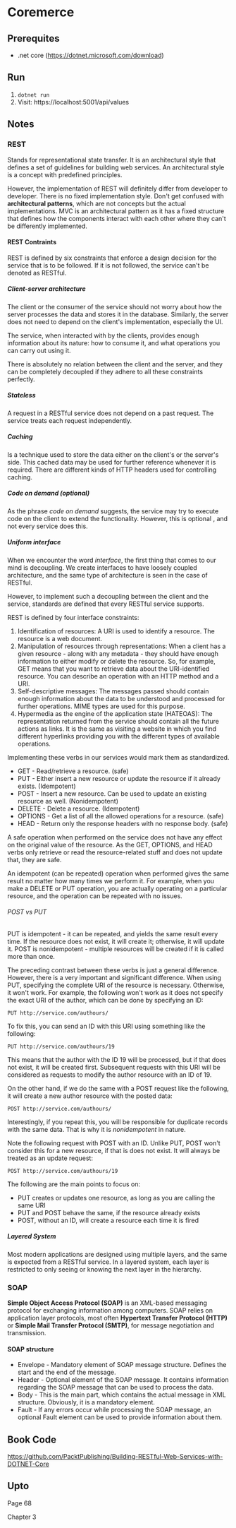 # Coremerce

## Prerequites
* .net core (https://dotnet.microsoft.com/download)

## Run
1. ```dotnet run```
2. Visit: https://localhost:5001/api/values

## Notes
### REST
Stands for representational state transfer. It is an architectural style that defines a set of guidelines for building web services. An architectural style is a concept with predefined principles.

However, the implementation of REST will definitely differ from developer to developer. There is no fixed implementation style. Don't get confused with **architectural patterns**, which are not concepts but the actual implementations. MVC is an architectural pattern as it has a fixed structure that defines how the components interact with each other where they can't be differently implemented.

#### REST Contraints
REST is defined by six constraints that enforce a design decision for the service that is to be followed. If it is not followed, the service can't be denoted as RESTful.

##### Client-server architecture
The client or the consumer of the service should not worry about how the server processes the data and stores it in the database. Similarly, the server does not need to depend on the client's implementation, especially the UI.

The service, when interacted with by the clients, provides enough information about its nature: how to consume it, and what operations you can carry out using it.

There is absolutely no relation between the client and the server, and they can be completely decoupled if they adhere to all these constraints perfectly.

##### Stateless
A request in a RESTful service does not depend on a past request. The service treats each request independently.

##### Caching
Is a technique used to store the data either on the client's or the server's side. This cached data may be used for further reference whenever it is required. There are different kinds of HTTP headers used for controlling caching.

##### Code on demand (optional)
As the phrase *code on demand* suggests, the service may try to execute code on the client to extend the functionality. However, this is optional , and not every service does this.

##### Uniform interface
When we encounter the word *interface*, the first thing that comes to our mind is decoupling. We create interfaces to have loosely coupled architecture, and the same type of architecture is seen in the case of RESTful.

However, to implement such a decoupling between the client and the service, standards are defined that every RESTful service supports.

REST is defined by four interface constraints:
1. Identification of resources: A URI is used to identify a resource. The resource is a web document.
2. Manipulation of resources through representations: When a client has a given resource - along with any metadata - they should have enough information to either modify or delete the resource. So, for example, GET means that you want to retrieve data about the URI-identified resource. You can describe an operation with an HTTP method and a URI.
3. Self-descriptive messages: The messages passed should contain enough information about the data to be understood and processed for further operations. MIME types are used for this purpose.
4. Hypermedia as the engine of the application state (HATEOAS): The representation returned from the service should contain all the future actions as links. It is the same as visiting a website in which you find different hyperlinks providing you with the different types of available operations.

Implementing these verbs in our services would mark them as standardized.
* GET - Read/retrieve a resource. (safe)
* PUT - Either insert a new resource or update the resource if it already exists. (Idempotent)
* POST - Insert a new resource. Can be used to update an existing resource as well. (Nonidempotent)
* DELETE - Delete a resource. (Idempotent)
* OPTIONS - Get a list of all the allowed operations for a resource. (safe)
* HEAD - Return only the response headers with no response body. (safe)

A safe operation when performed on the service does not have any effect on the original value of the resource. As the GET, OPTIONS, and HEAD verbs only retrieve or read the resource-related stuff and does not update that, they are safe.

An idempotent (can be repeated) operation when performed gives the same result no matter how many times we perform it. For example, when you make a DELETE or PUT operation, you are actually operating on a particular resource, and the operation can be repeated with no issues.

###### POST vs PUT
PUT is idempotent - it can be repeated, and yields the same result every time. If the resource does not exist, it will create it; otherwise, it will update it.
POST is nonidempotent - multiple resources will be created if it is called more than once.

The preceding contrast between these verbs is just a general difference. However, there is a very important and significant difference. When using PUT, specifying the complete URI of the resource is necessary. Otherwise, it won't work. For example, the following won't work as it does not specify the exact URI of the author, which can be done by specifying an ID:
```
PUT http://service.com/authours/
```
To fix this, you can send an ID with this URI using something like the following:
```
PUT http://service.com/authours/19
```

This means that the author with the ID 19 will be processed, but if that does not exist, it will be created first. Subsequent requests with this URI will be considered as requests to modify the author resource with an ID of 19.

On the other hand, if we do the same with a POST request like the following, it will create a new author resource with the posted data:
```
POST http://service.com/authours/
```
Interestingly, if you repeat this, you will be responsible for duplicate records with the same data. That is why it is *nonidempotent* in nature.

Note the following request with POST with an ID. Unlike PUT, POST won't consider this for a new resource, if that is does not exist. It will always be treated as an update request:
```
POST http://service.com/authours/19
```

The following are the main points to focus on:
* PUT creates or updates one resource, as long as you are calling the same URI
* PUT and POST behave the same, if the resource already exists
* POST, without an ID, will create a resource each time it is fired

##### Layered System
Most modern applications are designed using multiple layers, and the same is expected from a RESTful service. In a layered system, each layer is restricted to only seeing or knowing the next layer in the hierarchy.

### SOAP
**Simple Object Access Protocol (SOAP)** is an XML-based messaging protocol for exchanging information among computers. SOAP relies on application layer protocols, most often **Hypertext Transfer Protocol (HTTP)** or **Simple Mail Transfer Protocol (SMTP)**, for message negotiation and transmission.

#### SOAP structure
* Envelope - Mandatory element of SOAP message structure. Defines the start and the end of the message.
* Header - Optional element of the SOAP message. It contains information regarding the SOAP message that can be used to process the data.
* Body - This is the main part, which contains the actual message in XML structure. Obviously, it is a mandatory element.
* Fault - If any errors occur while processing the SOAP message, an optional Fault element can be used to provide information about them.

## Book Code
https://github.com/PacktPublishing/Building-RESTful-Web-Services-with-DOTNET-Core


## Upto
Page 68

Chapter 3
